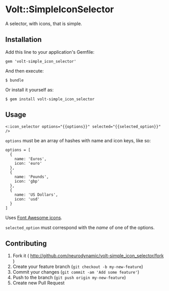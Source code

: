 # Volt::SimpleIconSelector

A selector, with icons, that is simple.


## Installation

Add this line to your application's Gemfile:

    gem 'volt-simple_icon_selector'

And then execute:

    $ bundle

Or install it yourself as:

    $ gem install volt-simple_icon_selector

## Usage

```<:icon_selector options="{{options}}" selected="{{selected_option}}" />```

```options``` must be an array of hashes with name and icon keys, like so:

```
options = [
  {
    name: 'Euros',
    icon: 'euro'
  },
  {
    name: 'Pounds',
    icon: 'gbp'
  },
  {
    name: 'US Dollars',
    icon: 'usd'
  }
]
```
Uses [Font Awesome icons](http://fontawesome.io/icons/).

```selected_option``` must correspond with the *name* of one of the options.


## Contributing

1. Fork it ( http://github.com/neurodynamic/volt-simple_icon_selector/fork )
2. Create your feature branch (`git checkout -b my-new-feature`)
3. Commit your changes (`git commit -am 'Add some feature'`)
4. Push to the branch (`git push origin my-new-feature`)
5. Create new Pull Request
